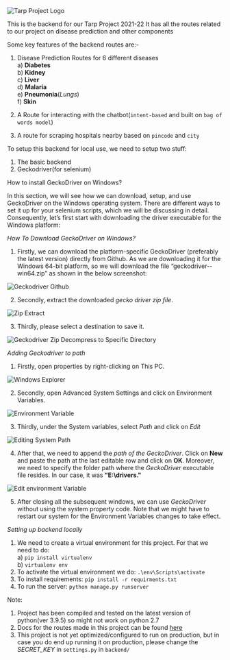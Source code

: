 <img src="https://www.onlinelogomaker.com/applet_userdata/version2/0/b/33854085/projects/33854085.png" alt="Tarp Project Logo"/>


This is the backend for our Tarp Project 2021-22
It has all the routes related to our project on disease prediction and other components

Some key features of the backend routes are:-

1) Disease Prediction Routes for 6 different diseases<br>
    a) **Diabetes**<br>
    b) **Kidney**<br>
    c) **Liver**<br>
    d) **Malaria**<br>
    e) **Pneumonia**(*Lungs*)<br>
    f) **Skin**<br>

2) A Route for interacting with the chatbot(`intent-based` and built on `bag of words model`)

3) A route for scraping hospitals nearby based on `pincode` and `city`

To setup this backend for local use, we need to setup two stuff:

1) The basic backend
2) Geckodriver(for selenium)


How to install GeckoDriver on Windows?

In this section, we will see how we can download, setup, and use GeckoDriver on the Windows operating system. There are different ways to set it up for your selenium scripts, which we will be discussing in detail. Consequently, let’s first start with downloading the driver executable for the Windows platform:

*How To Download GeckoDriver on Windows?*
1. Firstly, we can download the platform-specific GeckoDriver (preferably the latest version) directly from Github. As we are downloading it for the Windows 64-bit platform, so we will download the file “geckodriver-<latest-version>-win64.zip” as shown in the below screenshot:

<img src="https://cdn-anlbg.nitrocdn.com/dKKErbUyoNysjatCgltCzbTJJilTMwLi/assets/static/optimized/rev-4b21c3b/wp-content/uploads/sites/1/nggallery/selenium-1/4-Downloading-GeckoDriver-from-Github.png" alt="Geckodriver Github" />

2. Secondly, extract the downloaded *gecko driver zip file*.

<img src="https://cdn-anlbg.nitrocdn.com/dKKErbUyoNysjatCgltCzbTJJilTMwLi/assets/static/optimized/rev-4b21c3b/wp-content/uploads/sites/1/nggallery/selenium-1/5-Extract-GeckoDriver-from-downloaded-ZIP.png" alt="Zip Extract" />

3. Thirdly, please select a destination to save it.

<img src="https://cdn-anlbg.nitrocdn.com/dKKErbUyoNysjatCgltCzbTJJilTMwLi/assets/static/optimized/rev-4b21c3b/wp-content/uploads/sites/1/nggallery/selenium-1/6-Save-GeckoDriver-to-the-specified-directory.png" alt="Geckodriver Zip Decompress to Specific Directory" />


*Adding Geckodriver to path*

1. Firstly, open properties by right-clicking on This PC.

<img src="https://winaero.com/blog/wp-content/uploads/2016/02/default-this-pc-in-Windows-10.png" alt="Windows Explorer" />

2. Secondly, open Advanced System Settings and click on Environment Variables.

<img src="https://cdn-anlbg.nitrocdn.com/dKKErbUyoNysjatCgltCzbTJJilTMwLi/assets/static/optimized/rev-4b21c3b/wp-content/uploads/sites/1/nggallery/selenium-1/8-Opening-System-Environment-Variables.png" alt="Environment Variable" />

3. Thirdly, under the System variables, select *Path* and click on *Edit*

<img src="https://cdn-anlbg.nitrocdn.com/dKKErbUyoNysjatCgltCzbTJJilTMwLi/assets/static/optimized/rev-4b21c3b/wp-content/uploads/sites/1/nggallery/selenium-1/9-Editing-the-System-Path.png" alt="Editing System Path" />

4. After that, we need to append the *path of the GeckoDriver*. Click on **New** and paste the path at the last editable row and click on **OK**. Moreover, we need to specify the folder path where the *GeckoDriver* executable file resides. In our case, it was **"E:\drivers."**

<img src="https://cdn-anlbg.nitrocdn.com/dKKErbUyoNysjatCgltCzbTJJilTMwLi/assets/static/optimized/rev-4b21c3b/wp-content/uploads/sites/1/nggallery/selenium-1/10-Adding-Driver-Path-to-System-Variables.png" alt="Edit environment Variable" />

5. After closing all the subsequent windows, we can use *GeckoDriver* without using the system property code. Note that we might have to restart our system for the Environment Variables changes to take effect.

*Setting up backend locally*

1) We need to create a virtual environment for this project. For that we need to do:<br>
    a) `pip install virtualenv`<br>
    b) `virtualenv env`<br>
2) To activate the virtual environment we do: `.\env\Scripts\activate`<br>
3) To install requirements: `pip install -r requirments.txt`<br>
4) To run the server: `python manage.py runserver`<br>

Note:

1) Project has been compiled and tested on the latest version of python(ver 3.9.5) so might not work on python 2.7
2) Docs for the routes made in this project can be found [here](https://documenter.getpostman.com/view/7132402/TzRSfSkr)
3) This project is not yet optimized/configured to run on production, but in case you do end up running it on production, please change the *SECRET_KEY* in `settings.py` in `backend/` 
